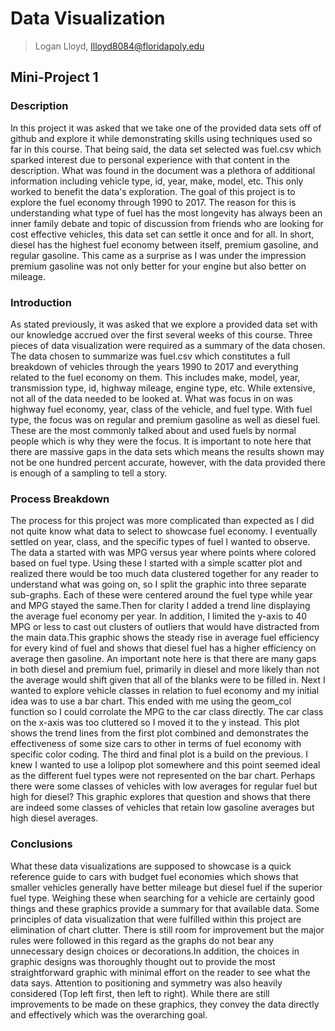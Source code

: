 # Data Visualization 

> Logan Lloyd, llloyd8084@floridapoly.edu 

## Mini-Project 1

### Description

In this project it was asked that we take one of the provided data sets off of github and explore it while demonstrating skills using techniques used so far in this course. 
That being said, the data set selected was fuel.csv which sparked interest due to personal experience with that content in the description. What was found in the document 
was a plethora of additional information including vehicle type, id, year, make, model, etc. This only worked to benefit the data's exploration. The goal of this project
is to explore the fuel economy through 1990 to 2017. The reason for this is understanding what type of fuel has the most longevity has always been an inner family debate 
and topic of discussion from friends who are looking for cost effective vehicles, this data set can settle it once and for all. In short, diesel has the highest fuel economy 
between itself, premium gasoline, and regular gasoline. This came as a surprise as I was under the impression premium gasoline was not only better for your engine but also better 
on mileage.

### Introduction

As stated previously, it was asked that we explore a provided data set with our knowledge accrued over the first several weeks of this course. Three pieces of data visualization
were required as a summary of the data chosen. The data chosen to summarize was fuel.csv which constitutes a full breakdown of vehicles through the years 1990 to 2017 and 
everything related to the fuel economy on them. This includes make, model, year, transmission type, id, highway mileage, engine type, etc. While extensive, not all of the data 
needed to be looked at. What was focus in on was highway fuel economy, year, class of the vehicle, and fuel type. With fuel type, the focus was on regular and premium gasoline
as well as diesel fuel. These are the most commonly talked about and used fuels by normal people which is why they were the focus. It is important to note here that there are 
massive gaps in the data sets which means the results shown may not be one hundred percent accurate, however, with the data provided there is enough of a sampling to tell a 
story.

### Process Breakdown

The process for this project was more complicated than expected as I did not quite know what data to select to showcase fuel economy. I eventually settled on year, class, and 
the specific types of fuel I wanted to observe. The data a started with was MPG versus year where points where colored based on fuel type. Using these I started with a simple 
scatter plot and realized there would be too much data clustered together for any reader to understand what was going on, so I split the graphic into three separate sub-graphs. 
Each of these were centered around the fuel type while year and MPG stayed the same.Then for clarity I added a trend line displaying the average fuel economy per year. In addition, 
I limited the y-axis to 40 MPG or less to cast out clusters of outliers that would have distracted from the main data.This graphic shows the steady rise in average fuel efficiency 
for every kind of fuel and shows that diesel fuel has a higher efficiency on average then gasoline. An important note here is that there are many gaps in both diesel and premium
fuel, primarily in diesel and more likely than not the average would shift given that all of the blanks were to be filled in. Next I wanted to explore vehicle classes in relation
to fuel economy and my initial idea was to use a bar chart. This ended with me using the geom_col function so I could corrolate the MPG to the car class directly. The car class on 
the x-axis was too cluttered so I moved it to the y instead. This plot shows the trend lines from the first plot combined and demonstrates the effectiveness of some size cars to 
other in terms of fuel economy with specific color coding. The third and final plot is a build on the previous. I knew I wanted to use a lolipop plot somewhere and this point 
seemed ideal as the different fuel types were not represented on the bar chart. Perhaps there were some classes of vehicles with low averages for regular fuel but high for diesel?
This graphic explores that question and shows that there are indeed some classes of vehicles that retain low gasoline averages but high diesel averages.

### Conclusions

What these data visualizations are supposed to showcase is a quick reference guide to cars with budget fuel economies which shows that smaller vehicles generally have better mileage
but diesel fuel if the superior fuel type. Weighing these when searching for a vehicle are certainly good things and these graphics provide a summary for that available data.
Some principles of data visualization that were fulfilled within this project are elimination of chart clutter. There is still room for improvement but the major rules were followed 
in this regard as the graphs do not bear any unnecessary design choices or decorations.In addition, the choices in graphic designs was thoroughly thought out to provide the most
straightforward graphic with minimal effort on the reader to see what the data says. Attention to positioning and symmetry was also heavily considered (Top left first, then left to right). 
While there are still improvements to be made on these graphics, they convey the data directly and effectively which was the overarching goal.


